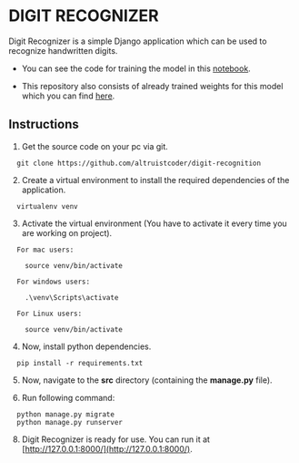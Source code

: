 # DIGIT RECOGNIZER

Digit Recognizer is a simple Django application which can be used to recognize handwritten digits.


* You can see the code for training the model in this [notebook](https://github.com/altruistcoder/digit-recognition/blob/master/Digit_Recognition_Training.ipynb).

* This repository also consists of already trained weights for this model which you can find [here](https://github.com/altruistcoder/digit-recognition/tree/master/src/digit_app/my_mnist_model).

## Instructions

1. Get the source code on your pc via git.

```
  git clone https://github.com/altruistcoder/digit-recognition
```
2. Create a virtual environment to install the required dependencies of the application.

```
  virtualenv venv
```

3. Activate the virtual environment (You have to activate it every time you are working on project).

```
  For mac users:

    source venv/bin/activate  

  For windows users:

    .\venv\Scripts\activate

  For Linux users:

    source venv/bin/activate
```

4. Now, install python dependencies.

```
  pip install -r requirements.txt
```

5. Now, navigate to the **src** directory (containing the **manage.py** file).

7. Run following command:

```
  python manage.py migrate
  python manage.py runserver
```
8. Digit Recognizer is ready for use. You can run it at [http://127.0.0.1:8000/](http://127.0.0.1:8000/).
